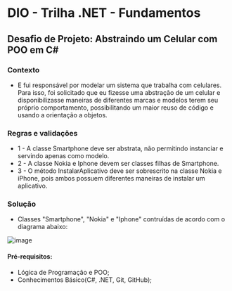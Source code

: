# DIO - Trilha .NET - Fundamentos 
## Desafio de Projeto: Abstraindo um Celular com POO em C#
### Contexto
- E fui responsável por modelar um sistema que trabalha com celulares. Para isso, foi solicitado que eu fizesse uma abstração de um celular e disponibilizasse maneiras de diferentes marcas e modelos terem seu próprio comportamento, possibilitando um maior reuso de código e usando a orientação a objetos.

### Regras e validações
- 1 - A classe Smartphone deve ser abstrata, não permitindo instanciar e servindo apenas como modelo.
- 2 - A classe Nokia e Iphone devem ser classes filhas de Smartphone.
- 3 - O método InstalarAplicativo deve ser sobrescrito na classe Nokia e iPhone, pois ambos possuem diferentes maneiras de instalar um aplicativo.


### Solução
- Classes "Smartphone", "Nokia" e "Iphone" contruídas de acordo com o diagrama abaixo:
  
![image](https://github.com/user-attachments/assets/3285bba1-2245-4ecc-b0eb-289f86534c17)


#### Pré-requisitos:
- Lógica de Programação e POO;
- Conhecimentos Básico(C#, .NET, Git, GitHub);
